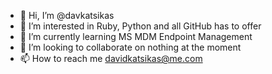 - 👋 Hi, I’m @davkatsikas
- 👀 I’m interested in Ruby, Python and all GitHub has to offer
- 🌱 I’m currently learning MS MDM Endpoint Management
- 💞️ I’m looking to collaborate on nothing at the moment
- 📫 How to reach me davidkatsikas@me.com

<!---
davkatsikas/davkatsikas is a ✨ special ✨ repository because its `README.md` (this file) appears on your GitHub profile.
You can click the Preview link to take a look at your changes.
--->
